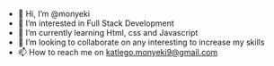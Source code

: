 - 👋 Hi, I’m @monyeki
- 👀 I’m interested in Full Stack Development
- 🌱 I’m currently learning Html, css and Javascript
- 💞️ I’m looking to collaborate on any interesting to increase my skills
- 📫 How to reach me on katlego.monyeki9@gmail.com

<!---
monyeki/monyeki is a ✨ special ✨ repository because its `README.md` (this file) appears on your GitHub profile.
You can click the Preview link to take a look at your changes.
--->
